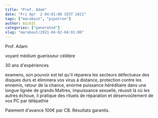 ```yaml
---
title: "Prof. Adam"
date: "Fri Apr  2 04:01:06 CEST 2021"
tags: ["marabout", "pipotron"]
author: m1ch3l
categories: ["generated"]
slug: "marabout/2021-04-02-04:01:06"
---
```


Prof. Adam

voyant médium guerisseur célèbre

30 ans d'expériences

examens, son pouvoir est tel qu'il réparera les secteurs défectueux des disques durs et éliminera vos virus à distance, protection contre les ennemis, retour de la chance, enorme puissance héréditaire dans une longue lignée de grands Maîtres, impuissance sexuelle, réussit là où les autres échoue, il pratique des rituels de réparation et désenvoûtement de vos PC par télépathie

Paiement d'avance 100€ par CB. Résultats garantis.
